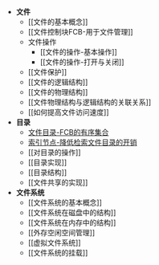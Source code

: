 - **文件**
	- [[文件的基本概念]]
	- [[文件控制块FCB-用于文件管理]]
	- 文件操作
		- [[文件的操作-基本操作]]
		- [[文件的操作-打开与关闭]]
	- [[文件保护]]
	- [[文件的逻辑结构]]
	- [[文件的物理结构]]
	- [[文件物理结构与逻辑结构的关联关系]]
	- [[如何提高文件访问速度]]
- **目录**
	- [文件目录-FCB的有序集合](文件目录-FCB的有序集合.md)
	- [索引节点-降低检索文件目录的开销](索引节点-降低检索文件目录的开销.md)
	- [[对目录的操作]]
	- [[目录实现]]
	- [[目录结构]]
	- [[文件共享的实现]]
- **文件系统**
	- [[文件系统的基本概念]]
	- [[文件系统在磁盘中的结构]]
	- [[文件系统在内存中的结构]]
	- [[外存空闲空间管理]]
	- [[虚拟文件系统]]
	- [[文件系统的挂载]]